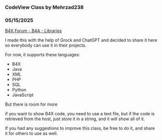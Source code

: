 ### CodeView Class by Mehrzad238
### 05/15/2025
[B4X Forum - B4A - Libraries](https://www.b4x.com/android/forum/threads/167017/)

I made this with the help of Grock and ChatGPT and decided to share it here so everybody can use it in their projects.  
  
For now, it supports these languages:  

- B4X
- Java
- XML
- PHP
- SQL
- Python
- JavaScript

But there is room for more  
  
if you want to show B4X code, you need to use a text file, but if the code is retrieved from the host, just store it in a string, and it will show all of it.  
  
If you had any suggestions to improve this class, be free to do it, and share it for others to use as well.